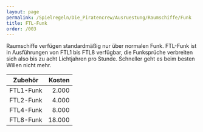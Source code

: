 ```yaml
---
layout: page
permalink: /Spielregeln/Die_Piratencrew/Ausruestung/Raumschiffe/Funk
title: FTL-Funk
order: /003
---
```


Raumschiffe verfügen standardmäßig nur über normalen Funk. FTL-Funk ist in Ausführungen von FTL1 bis FTL8 verfügbar, die Funksprüche verbreiten sich also bis zu acht Lichtjahren pro Stunde. Schneller geht es beim besten Willen nicht mehr.

| Zubehör | Kosten |
| ------- | -----: |
| FTL1-Funk | 2.000 |
| FTL2-Funk | 4.000 |
| FTL4-Funk | 8.000 |
| FTL8-Funk | 18.000 |
